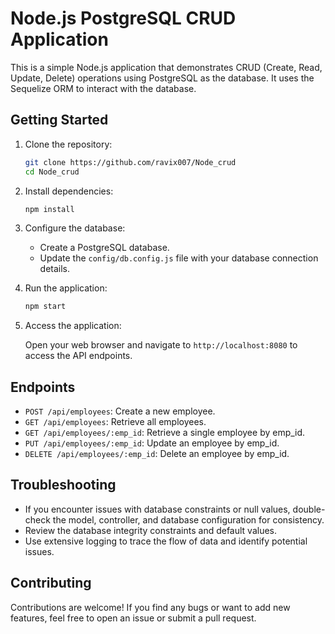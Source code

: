 
# Node.js PostgreSQL CRUD Application

This is a simple Node.js application that demonstrates CRUD (Create, Read, Update, Delete) operations using PostgreSQL as the database. It uses the Sequelize ORM to interact with the database.

## Getting Started

1. Clone the repository:

   ```bash
   git clone https://github.com/ravix007/Node_crud
   cd Node_crud
   ```

2. Install dependencies:

   ```bash
   npm install
   ```

3. Configure the database:

   - Create a PostgreSQL database.
   - Update the `config/db.config.js` file with your database connection details.

4. Run the application:

   ```bash
   npm start
   ```

5. Access the application:

   Open your web browser and navigate to `http://localhost:8080` to access the API endpoints.

## Endpoints

- `POST /api/employees`: Create a new employee.
- `GET /api/employees`: Retrieve all employees.
- `GET /api/employees/:emp_id`: Retrieve a single employee by emp_id.
- `PUT /api/employees/:emp_id`: Update an employee by emp_id.
- `DELETE /api/employees/:emp_id`: Delete an employee by emp_id.

## Troubleshooting

- If you encounter issues with database constraints or null values, double-check the model, controller, and database configuration for consistency.
- Review the database integrity constraints and default values.
- Use extensive logging to trace the flow of data and identify potential issues.

## Contributing

Contributions are welcome! If you find any bugs or want to add new features, feel free to open an issue or submit a pull request.



